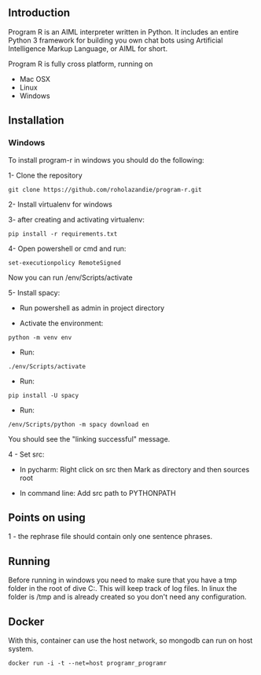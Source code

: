 ## Introduction

Program R is an AIML interpreter written in Python. It includes an entire Python 3 framework for building you own chat bots using
Artificial Intelligence Markup Language, or AIML for short.

Program R is fully cross platform, running on

- Mac OSX
- Linux
- Windows


## Installation
### Windows
To install program-r in windows you should do the following:

1- Clone the repository
```
git clone https://github.com/roholazandie/program-r.git
```

2- Install virtualenv for windows

3- after creating and activating virtualenv:
```
pip install -r requirements.txt
```

4- Open powershell or cmd and run:
```
set-executionpolicy RemoteSigned
```
Now you can run /env/Scripts/activate

5- Install spacy:

-  Run powershell as admin in project directory

- Activate the environment:
```
python -m venv env
```
- Run:
```
./env/Scripts/activate
```
- Run:
```
pip install -U spacy
```
- Run:
```
/env/Scripts/python -m spacy download en
```
You should see the "linking successful" message.

4 - Set src:
- In pycharm:
    Right click on src then Mark as directory and then sources root

- In command line:
        Add src path to PYTHONPATH


## Points on using
1 - the rephrase file should contain only one sentence phrases.


## Running

Before running in windows you need to make sure that you have a tmp folder in the root of dive C:. This will keep track of
log files. In linux the folder is /tmp and is already created so you don't need any configuration.



## Docker
With this, container can use the host network, so mongodb can run on host system.
```
docker run -i -t --net=host programr_programr
```
